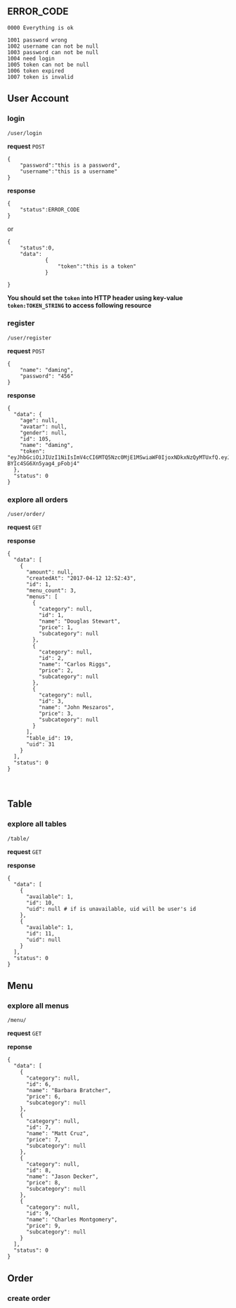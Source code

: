 ## ERROR_CODE

	0000 Everything is ok

	1001 password wrong
	1002 username can not be null
	1003 password can not be null
	1004 need login
	1005 token can not be null
	1006 token expired
	1007 token is invalid



## User Account


### login

`/user/login`

**request** `POST`

	{
		"password":"this is a password", 
		"username":"this is a username"
	}

**response** 

	{
		"status":ERROR_CODE
	} 

or 

	{
		"status":0, 
		"data":
				{
					"token":"this is a token"
				}
	
	}

**You should set the `token` into HTTP header using key-value `token:TOKEN_STRING` to access following resource**


### register

`/user/register`

**request** `POST`

	{
		"name": "daming",
	    "password": "456"
	}

**response**

	{
	  "data": {
	    "age": null,
	    "avatar": null,
	    "gender": null,
	    "id": 105,
	    "name": "daming",
	    "token": "eyJhbGciOiJIUzI1NiIsImV4cCI6MTQ5Nzc0MjE1MSwiaWF0IjoxNDkxNzQyMTUxfQ.eyJpZCI6MTA1fQ.mC7mcxUFkjsQiGJhKlZd-BYIc4SG6Xn5yag4_pFobj4"
	  },
	  "status": 0
	}

### explore all orders
`/user/order/`

**request** `GET`

**response**

	{
	  "data": [
	    {
	      "amount": null,
	      "createdAt": "2017-04-12 12:52:43",
	      "id": 1,
	      "menu_count": 3,
	      "menus": [
	        {
	          "category": null,
	          "id": 1,
	          "name": "Douglas Stewart",
	          "price": 1,
	          "subcategory": null
	        },
	        {
	          "category": null,
	          "id": 2,
	          "name": "Carlos Riggs",
	          "price": 2,
	          "subcategory": null
	        },
	        {
	          "category": null,
	          "id": 3,
	          "name": "John Meszaros",
	          "price": 3,
	          "subcategory": null
	        }
	      ],
	      "table_id": 19,
	      "uid": 31
	    }
	  ],
	  "status": 0
	}
​	



## Table 

### explore all tables
`/table/`

**request** `GET`

**response**

	{
	  "data": [
	    {
	      "available": 1,
	      "id": 10,
	      "uid": null # if is unavailable, uid will be user's id 
	    },
	    {
	      "available": 1,
	      "id": 11,
	      "uid": null
	    }
	  ],
	  "status": 0
	}


## Menu

### explore all menus

`/menu/`

**request** `GET`

**reponse** 

	{
	  "data": [
	    {
	      "category": null,
	      "id": 6,
	      "name": "Barbara Bratcher",
	      "price": 6,
	      "subcategory": null
	    },
	    {
	      "category": null,
	      "id": 7,
	      "name": "Matt Cruz",
	      "price": 7,
	      "subcategory": null
	    },
	    {
	      "category": null,
	      "id": 8,
	      "name": "Jason Decker",
	      "price": 8,
	      "subcategory": null
	    },
	    {
	      "category": null,
	      "id": 9,
	      "name": "Charles Montgomery",
	      "price": 9,
	      "subcategory": null
	    }
	  ],
	  "status": 0
	}

## Order

### create order